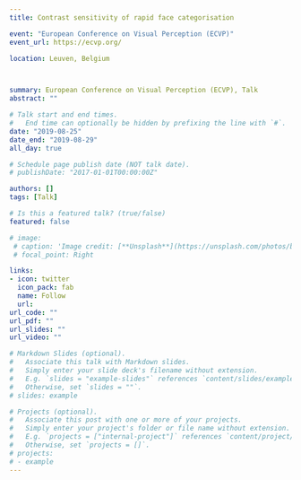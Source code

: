 ```yaml
---
title: Contrast sensitivity of rapid face categorisation 

event: "European Conference on Visual Perception (ECVP)"
event_url: https://ecvp.org/

location: Leuven, Belgium



summary: European Conference on Visual Perception (ECVP), Talk
abstract: ""

# Talk start and end times.
#   End time can optionally be hidden by prefixing the line with `#`.
date: "2019-08-25"
date_end: "2019-08-29"
all_day: true

# Schedule page publish date (NOT talk date).
# publishDate: "2017-01-01T00:00:00Z"

authors: []
tags: [Talk]

# Is this a featured talk? (true/false)
featured: false

# image:
 # caption: 'Image credit: [**Unsplash**](https://unsplash.com/photos/bzdhc5b3Bxs)'
 # focal_point: Right

links:
- icon: twitter
  icon_pack: fab
  name: Follow
  url: 
url_code: ""
url_pdf: ""
url_slides: ""
url_video: ""

# Markdown Slides (optional).
#   Associate this talk with Markdown slides.
#   Simply enter your slide deck's filename without extension.
#   E.g. `slides = "example-slides"` references `content/slides/example-slides.md`.
#   Otherwise, set `slides = ""`.
# slides: example

# Projects (optional).
#   Associate this post with one or more of your projects.
#   Simply enter your project's folder or file name without extension.
#   E.g. `projects = ["internal-project"]` references `content/project/deep-learning/index.md`.
#   Otherwise, set `projects = []`.
# projects:
# - example
---
```

